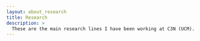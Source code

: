 ```yaml
---
layout: about_research
title: Research
description: >
  These are the main research lines I have been working at C3N (UCM).
---
```



